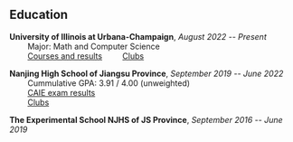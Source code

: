 ## Education
**University of Illinois at Urbana-Champaign**, _August 2022 -- Present_ \
&emsp;&emsp; Major: Math and Computer Science \
&emsp;&emsp; [Courses and results](https://chaoqi-liu.github.io/education/uiuc)
&emsp;&emsp; [Clubs](https://chaoqi-liu.github.io/education/uiuc)

**Nanjing High School of Jiangsu Province**, _September 2019 -- June 2022_ \
&emsp;&emsp; Cummulative GPA: 3.91 / 4.00 (unweighted) \
&emsp;&emsp; [CAIE exam results](https://chaoqi-liu.github.io/education/njhs) \
&emsp;&emsp; [Clubs](https://chaoqi-liu.github.io/education/njhs)

**The Experimental School NJHS of JS Province**, _September 2016 -- June 2019_

